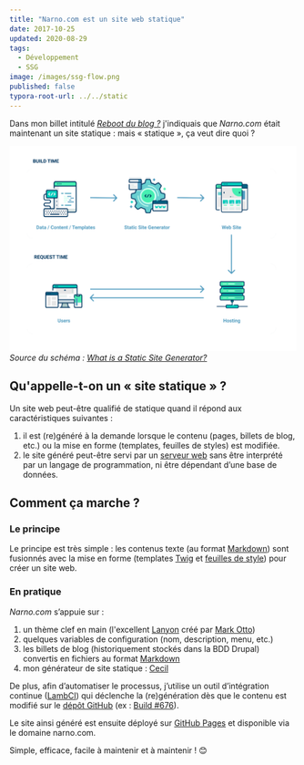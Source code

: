 ```yaml
---
title: "Narno.com est un site web statique"
date: 2017-10-25
updated: 2020-08-29
tags:
  - Développement
  - SSG
image: /images/ssg-flow.png
published: false
typora-root-url: ../../static
---
```


Dans mon billet intitulé [*Reboot du blog ?*](/blog/reboot-du-blog) j'indiquais que *Narno.com* était maintenant un site statique : mais « statique », ça veut dire quoi ?

![](/images/ssg-host-flow.png "SSG host flow")
*Source du schéma : [What is a Static Site Generator?](https://www.netlify.com/blog/2020/04/14/what-is-a-static-site-generator-and-3-ways-to-find-the-best-one/)*
<!-- break -->

## Qu'appelle-t-on un « site statique » ?

Un site web peut-être qualifié de statique quand il répond aux caractéristiques suivantes :

1. il est (re)généré à la demande lorsque le contenu (pages, billets de blog, etc.) ou la mise en forme (templates, feuilles de styles) est modifiée.
2. le site généré peut-être servi par un [serveur web](https://fr.m.wikipedia.org/wiki/Serveur_web) sans être interprété par un langage de programmation, ni être dépendant d’une base de données.

## Comment ça marche ?

### Le principe

Le principe est très simple : les contenus texte (au format [Markdown](https://fr.m.wikipedia.org/wiki/Markdown)) sont fusionnés avec la mise en forme (templates [Twig](https://twig.symfony.com/doc/templates.html) et [feuilles de style](https://fr.m.wikipedia.org/wiki/Feuilles_de_style_en_cascade)) pour créer un site web.

### En pratique

*Narno.com* s’appuie sur :

1. un thème clef en main (l'excellent [Lanyon](https://github.com/poole/lanyon) créé par [Mark Otto](https://github.com/mdo))
2. quelques variables de configuration (nom, description, menu, etc.)
3. les billets de blog (historiquement stockés dans la BDD Drupal) convertis en fichiers au format [Markdown](https://fr.m.wikipedia.org/wiki/Markdown)
4. mon générateur de site statique : [Cecil](https://cecil.app)

De plus, afin d’automatiser le processus, j’utilise un outil d’intégration continue ([LambCI](https://github.com/lambci/lambci)) qui déclenche la (re)génération dès que le contenu est modifié sur le [dépôt GitHub](https://github.com/Narno/narno.com) (ex : [Build #676](https://lambci-buildresults-1w0y4nab0105t.s3.amazonaws.com/gh/Narno/narno.com/builds/676/536b49b7fde5e134fb6b919d503601f6.html)).

Le site ainsi généré est ensuite déployé sur [GitHub Pages](https://github.com/Narno/narno.com/deployments/activity_log?environment=github-pages) et disponible via le domaine narno.com.

Simple, efficace, facile à maintenir et à maintenir ! 😊